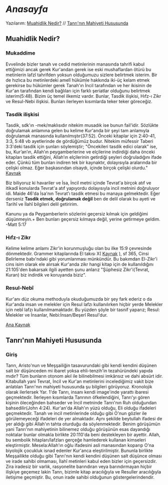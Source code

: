 # *Anasayfa*

Yazılarım:
[Muahidlik Nedir?](https://padrosum.github.io/#Mukaddime) //
[Tanrı'nın Mahiyeti Hususunda](https://padrosum.github.io/#giriş)

## Muahidlik Nedir?
### Mukaddime
Evvelinde bizler tanah ve cedid metinlerinin manasında tahrifi kabul ettiğimizi ancak gerek Kur'andan gerek ise eski mushaflardan ötürü bu metinlerin lafzî tahrifden yoksun olduğumuzu sizlere belirtmek isterim. Bir de hızlıca bu metinlerdeki amelî hükümle hakkında iki-üç kelam etmek gerekirse bu hükümler gerek Tanah'ın İncil tarafından ve her ikisinin de Kur'an tarafından kendi bağlıları için farklı şeriatlar olduğunu belirtmek isterim(5:48). Bizim üç temel ilkemiz vardır. Bunlar, Tasdik ilişkisi, Hıfz-ı Zikr ve Resul-Nebi ilişkisi. Bunları ilerleyen kısımlarda teker teker göreceğiz.

### Tasdik ilişkisi

Tasdik, sdk'ın -mek/maklısıdır nitekim musadık ise bunun fail'idir. Sözlükte doğrulamak anlamına gelen bu kelime Kur'anda bir şeyi tam anlamıyla doğrulamak manasında kullanılmıştır(37:52). Önceki kitaplar için 2:40-41, 3:3, 5:48 vb ayetlerinde de gördüğümüz budur. Nitekim müfessir Taberi 3:3'deki tasdik için şunları söylemiştir; "Öncekileri tasdik edici olarak” ise, bu, Kur’an’ın, Allah’ın peygamberlerine ve elçilerine indirdiği daha önceki kitapları tasdik ettiğini, Allah’ın elçilerinin getirdiği şeyleri doğruladığını ifade eder. Çünkü tüm bunları indiren tek bir kaynaktır, dolayısıyla aralarında bir çelişki olmaz. Eğer başkasından olsaydı, içinde birçok çelişki olurdu." 
[Kaynak](https://tafsir.app/tabari/3/3)

Biz biliyoruz ki havariler ve İsa, İncil metni içinde Tevrat'a birçok atıf ve itikadî konularda Tevrat'a atıf yapıyordu dolayısıyla incil metnini doğruluyor idi. Maide 46'da İsa'nın Tevrat'ı tasdik etmesi bu manaya gelmektedir. Eğer derseniz **Tasdik etmek, doğrulamak değil** ben de delil olarak bu ayeti ve Tarihî ve İlahî bilgileri delil getiririm. 

Kanunu ya da Peygamberlerin sözlerini geçersiz kılmak için geldiğimi düşünmeyin.+ Ben bunları geçersiz kılmaya değil, yerine getirmeye geldim. -Matt 5:17

### Hıfz-ı Zikr

Kelime kelime anlamı Zikr'in korunmuşluğu olan bu ilke 15:9 çevresinde dönmektedir. Grammer kitaplarında El takısı X( [Kaynak](https://isamveri.org/pdfdrg/D01777/2004_18/2004_18_GURKANN.pdf) ), sf 365, Cinsi Belirleme babı'ndaki gibi yorumlanması münkündür. Bu bakımdan El-Zikr'i cins isim olarak ele alırsak Kur'anda zikr hangi kitap için de kullanıldığını 21:105'den bakarsak ilgili ayetten şunu anlarız "Şüphesiz Zikr'i(Tevrat, Kuran) biz indirdik ve koruyanda biziz". 

### Resul-Nebî

Kur'anı düz okuma methoduyla okuduğumuzda bir şey fark ederiz o da Kur'anda insan ve melekler için Resul lafzı kullanılırken hiçbir yerde Melekler için nebî lafzı kullanılmamaktadır. Bu yüzden şöyle bir tasnif yaparız; Resul: Melekler ve İnsanlar, Nebi:İnsan/Beşerî Resul'dur. 

[Ana Kaynak](https://x.com/padrosum/status/1826225519299588486)

## Tanrı'nın Mahiyeti Hususunda

### Giriş

Tanrı, Aristo'nun ve Meşşailiğin tasavurundaki gibi kendi kendini düşünen salt bir düşünceden mi ibaret yoksa ehli-tenzih'in tezahüründeki yapıda mıdır? Tüm bunların otonom akıl ile bilinebilmesi imkânsız ve dahi absürt idir. Kitabullah yani Tevrat, İncil ve Kur'an metinlerini incelediğimiz vakit bize anlatılan Tanrı'nın mahiyeti hususunda şu bilgileri görüyoruz. Kronolojik olarak ilerlersek Yar. 1'de Tanrı, insanı kendi image'inde yarattı ibaresi geçmektedir. İlerleyen kısımlarda Tanrının öfkelendiğini, Tanrı'yı gören kişinin öleceğinden bahseder ve İncil metninde Tanrı'nın Ruh olduğundan bahsedilir(John 4:24). Kur'an'da Allah'ın yüzü olduğu, Eli olduğu ifadeleri geçmektedir. Tanah ve incil metinlerinde olduğu gibi O'nun gözler ile görülemeyeceği ifadeleri de yer almaktadır. Aynı şekilde beytullah ifadesi de yer aldığı gibi Allah'ın tahta oturduğu da söylenmektedir. Benim görüşümün yani Tanrı'nın mahiyetinin bilinemez olduğu görüşünün esas dayandığı noktalar bunlar olmakla birlikte 20:110'da beni destekleyen bir ayettir. Allah, bu sembolik hitapları/lafzları gerçeğe hamlederek kullanan kimseleri eleştirmiştir. Mesela:Allah'ın oğlu ifadesini asli manasından koparıp O'na biyolojik çocukluk isnad edenler Kur'anca eleştirilmiştir. Bununla birlikte Meşşailikte olduğu gibi Tanrı'nın kendi kendini düşünen salt düşünce olması ve irade sahibi olmaması, İlahî metinleri kabul eden bizler için geçersizdir. Zira iradesiz bir varlık, rasyonelite barındıran veya barındırmayan hiçbir ilişkiye geçemez lakin Tanrı, bizimle kitap aracılığıyla ve Resuller aracılığıyla iletişime geçmiştir. Bu, onun irade sahibi olduğunun göstergelerindendir.
